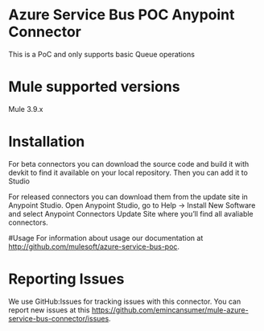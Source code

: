 # Azure Service Bus POC Anypoint Connector

This is a PoC and only supports basic Queue operations
# Mule supported versions
Mule 3.9.x

# Installation 
For beta connectors you can download the source code and build it with devkit to find it available on your local repository. Then you can add it to Studio

For released connectors you can download them from the update site in Anypoint Studio. 
Open Anypoint Studio, go to Help → Install New Software and select Anypoint Connectors Update Site where you’ll find all avaliable connectors.

#Usage
For information about usage our documentation at http://github.com/mulesoft/azure-service-bus-poc.

# Reporting Issues

We use GitHub:Issues for tracking issues with this connector. You can report new issues at this https://github.com/emincansumer/mule-azure-service-bus-connector/issues.